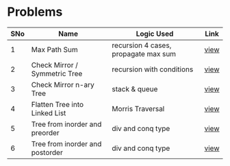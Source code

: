 # Problems

SNo | Name | Logic Used | Link |
----|------|------------|------|
1 | Max Path Sum | recursion 4 cases, propagate max sum | [view](max_path_sum.cpp)
2 | Check Mirror / Symmetric Tree| recursion with conditions | [view](check_mirror.cpp)
3 | Check Mirror n-ary Tree | stack & queue | [view](mirror_n_ary.cpp)
4 | Flatten Tree into Linked List | Morris Traversal | [view](flatten_tree_list.cpp)
5 | Tree from inorder and preorder | div and conq type | [view](tree_in_preorder.cpp)
6 | Tree from inorder and postorder | div and conq type | [view](tree_in_postorder.cpp)